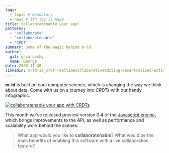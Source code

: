```yaml
---
tags:
  - topic # mandatory
  - news # 1th tag is page
title: Collaboratenable your app!
patterns:
  - 'collaborate'
  - 'collaboratenable'
  - 'CRDT'
summary: Some of the magic behind m-ld
author:
  git: gsvarovsky
  name: George
date: 2020-11-30
linkedin: m-ld-io_crdt-realtimecollaborativeediting-decentralized-activity-6739113525781770240-thKF
---
```

**m-ld** is built on cool computer science, which is changing the way we think
about data. Come with us on a journey into _CRDTs_ with our handy infographic.

[![collaboratenable your app with CRDTs](/collaboratenable-infographic.png)](https://drive.google.com/file/d/11Z_cWUb2vj9XHU6TCkMDWb_CChcKL3Md/view?usp=sharing)

This month we've released preview version 0.4 of the
[Javascript&nbsp;engine](https://js.m-ld.org/), which brings improvements to the
API, as well as performance and scalability work behind the scenes.

> What app would you like to **collaboratenable**? What would be the main
> benefits of enabling this software with a live collaboration feature?